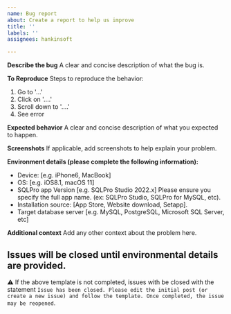 ```yaml
---
name: Bug report
about: Create a report to help us improve
title: ''
labels: ''
assignees: hankinsoft

---
```


**Describe the bug**
A clear and concise description of what the bug is.

**To Reproduce**
Steps to reproduce the behavior:
1. Go to '...'
2. Click on '....'
3. Scroll down to '....'
4. See error

**Expected behavior**
A clear and concise description of what you expected to happen.

**Screenshots**
If applicable, add screenshots to help explain your problem.

**Environment details (please complete the following information):**
 - Device: [e.g. iPhone6, MacBook]
 - OS: [e.g. iOS8.1, macOS 11]
 - SQLPro app Version [e.g. SQLPro Studio 2022.x] Please ensure you specify the full app name. (ex: SQLPro Studio, SQLPro for MySQL, etc).
- Installation source: [App Store, Website download, Setapp].
- Target database server [e.g. MySQL, PostgreSQL, Microsoft SQL Server, etc]

**Additional context**
Add any other context about the problem here.

## Issues will be closed until environmental details are provided.
⚠️ If the above template is not completed, issues with be closed with the statement `Issue has been closed. Please edit the initial post (or create a new issue) and follow the template. Once completed, the issue may be reopened`.
